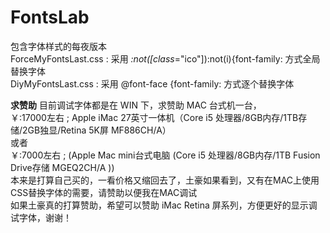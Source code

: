 # FontsLab
包含字体样式的每夜版本<br>
ForceMyFontsLast.css : 采用 *:not([class*="ico"]):not(i){font-family: 方式全局替换字体<br>
DiyMyFontsLast.css : 采用 @font-face {font-family: 方式逐个替换字体<br>

<b>求赞助</b>
目前调试字体都是在 WIN 下，求赞助 MAC 台式机一台，<br>
￥:17000左右 ; Apple iMac 27英寸一体机（Core i5 处理器/8GB内存/1TB存储/2GB独显/Retina 5K屏 MF886CH/A）<br>
或者 <br>
￥:7000左右 ; (Apple Mac mini台式电脑 (Core i5 处理器/8GB内存/1TB Fusion Drive存储 MGEQ2CH/A ))<br>
本来是打算自己买的，一看价格又缩回去了，土豪如果看到，又有在MAC上使用CSS替换字体的需要，请赞助以便我在MAC调试<br>
如果土豪真的打算赞助，希望可以赞助 iMac Retina 屏系列，方便更好的显示调试字体，谢谢！
